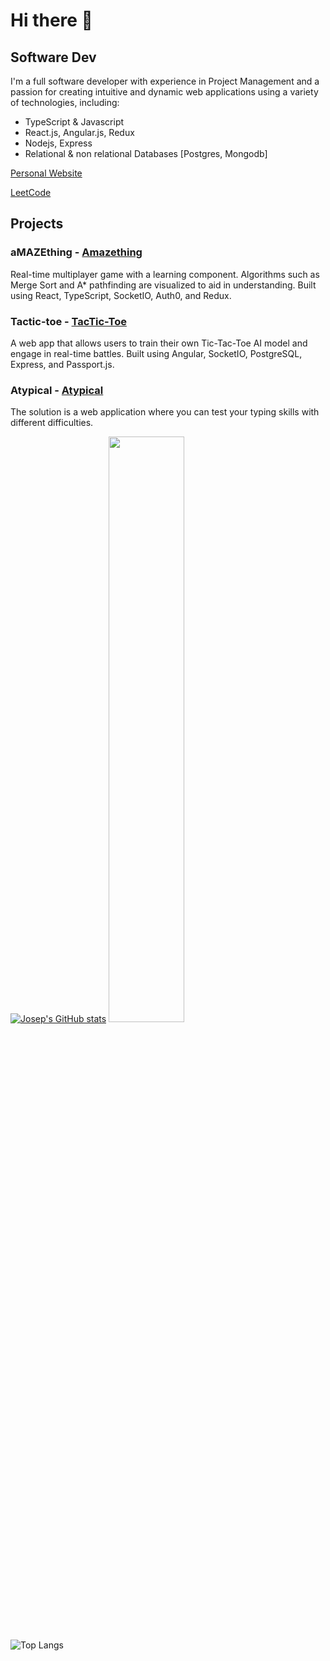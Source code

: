# Hi there 👋


## Software Dev

I'm a full software developer with experience in Project Management and a passion for creating intuitive and dynamic web applications using a variety of technologies, including:

- TypeScript & Javascript
- React.js, Angular.js, Redux
- Nodejs, Express
- Relational & non relational Databases [Postgres, Mongodb]

[Personal Website](https://josepabellana.com)

[LeetCode](https://leetcode.com/josepabellana/)


<!--
### aTypical is a project focused on improving typing skills and speed. Features include personalized practice, real-time progress tracking, and customizable practice texts. Technologies used include React, Express, Mongoose, and Typescript.
-->
## Projects
### aMAZEthing - [Amazething](https://chipper-kataifi-8ab766.netlify.app/)
Real-time multiplayer game with a learning component. Algorithms such as Merge Sort and A* pathfinding are visualized to aid in understanding. Built using React, TypeScript, SocketIO, Auth0, and Redux.

### Tactic-toe - [TacTic-Toe](https://tactictoe.net)
A web app that allows users to train their own Tic-Tac-Toe AI model and engage in real-time battles. Built using Angular, SocketIO, PostgreSQL, Express, and Passport.js.

### Atypical - [Atypical](https://atypeical.netlify.app)
The solution is a web application where you can test your typing skills with different difficulties.



<!--
- 🔭 I’m currently working on ...
- 🌱 I’m currently learning ...
- 👯 I’m looking to collaborate on ...
- 🤔 I’m looking for help with ...
- 💬 Ask me about ...
- 📫 How to reach me: ...
- ⚡ Fun fact: ...
-->

[![Josep's GitHub stats](https://github-readme-stats.vercel.app/api?username=josepabellana)](https://github.com/josepabellana/github-readme-stats)
<a href="http://www.github.com/josepabellana"><img src="https://github-readme-streak-stats.herokuapp.com/?user=josepabellana&stroke=ffffff&background=1c1917&ring=1f6feb&fire=1f6feb&currStreakNum=ffffff&currStreakLabel=1f6feb&sideNums=ffffff&sideLabels=ffffff&dates=ffffff&hide_border=true" width="49%" /></a>
 
![Top Langs](https://github-readme-stats.vercel.app/api/top-langs/?username=josepabellana&theme=tokyonight)
